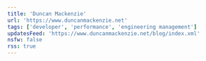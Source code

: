 ```yaml
---
title: 'Duncan Mackenzie'
url: 'https://www.duncanmackenzie.net'
tags: ['developer', 'performance', 'engineering management']
updatesFeed: 'https://www.duncanmackenzie.net/blog/index.xml'
nsfw: false
rss: true
---
```

